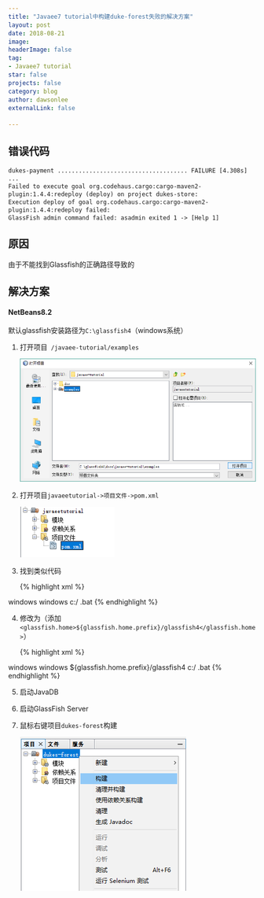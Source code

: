 ```yaml
---
title: "Javaee7 tutorial中构建duke-forest失败的解决方案"
layout: post
date: 2018-08-21
image: 
headerImage: false
tag:
- Javaee7 tutorial
star: false
projects: false
category: blog
author: dawsonlee
externalLink: false

---
```


  [1]: /assets/posts/javaee7构建duke-forest失败的解决方案/examples.png
  [2]: /assets/posts/javaee7构建duke-forest失败的解决方案/pom.xml.png
  [3]: /assets/posts/javaee7构建duke-forest失败的解决方案/build-duke-forest.png

##  错误代码
	dukes-payment ..................................... FAILURE [4.308s]
	...
	Failed to execute goal org.codehaus.cargo:cargo-maven2-plugin:1.4.4:redeploy (deploy) on project dukes-store: 
	Execution deploy of goal org.codehaus.cargo:cargo-maven2-plugin:1.4.4:redeploy failed: 
	GlassFish admin command failed: asadmin exited 1 -> [Help 1]

##  原因
由于不能找到Glassfish的正确路径导致的

##  解决方案
#### NetBeans8.2

默认glassfish安装路径为`C:\glassfish4`（windows系统）

1. 打开项目` /javaee-tutorial/examples`

    ![打开example][1]

2. 打开项目`javaeetutorial->项目文件->pom.xml`

    ![打开pom.xml][2]

3. 找到类似代码

    {% highlight xml %}
<profile>
        <id>windows</id>
        <activation>
                <os>
                        <family>windows</family>
                </os>
        </activation>
        <properties>
                <glassfish.home.prefix>c:/</glassfish.home.prefix>
                <glassfish.executables.suffix>.bat</glassfish.executables.suffix>
        </properties>
</profile>
{% endhighlight %}
	
4.  修改为（添加`<glassfish.home>${glassfish.home.prefix}/glassfish4</glassfish.home>`）

    {% highlight xml %}
<profile>
        <id>windows</id>
        <activation>
                <os>
                        <family>windows</family>
                </os>
        </activation>
        <properties>
                <glassfish.home>${glassfish.home.prefix}/glassfish4</glassfish.home>
                <glassfish.home.prefix>c:/</glassfish.home.prefix>
                <glassfish.executables.suffix>.bat</glassfish.executables.suffix>
        </properties>
</profile>
{% endhighlight %}

5.  启动JavaDB
6.  启动GlassFish Server
7.  鼠标右键项目`dukes-forest`构建
	
    ![构建][3]
